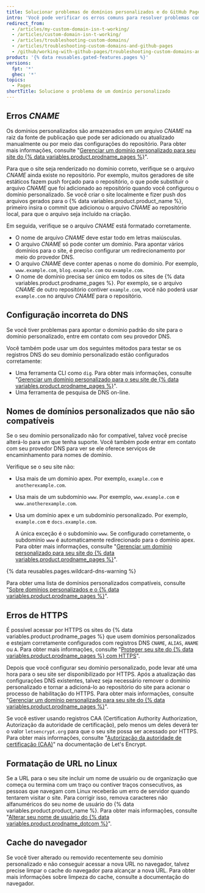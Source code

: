 ```yaml
---
title: Solucionar problemas de domínios personalizados e do GitHub Pages
intro: 'Você pode verificar os erros comuns para resolver problemas com domínios personalizados ou HTTPS no seu site do {% data variables.product.prodname_pages %}.'
redirect_from:
  - /articles/my-custom-domain-isn-t-working/
  - /articles/custom-domain-isn-t-working/
  - /articles/troubleshooting-custom-domains/
  - /articles/troubleshooting-custom-domains-and-github-pages
  - /github/working-with-github-pages/troubleshooting-custom-domains-and-github-pages
product: '{% data reusables.gated-features.pages %}'
versions:
  fpt: '*'
  ghec: '*'
topics:
  - Pages
shortTitle: Solucione o problema de um domínio personalizado
---
```


## Erros _CNAME_

Os domínios personalizados são armazenados em um arquivo _CNAME_ na raiz da fonte de publicação que pode ser adicionado ou atualizado manualmente ou por meio das configurações do repositório. Para obter mais informações, consulte "[Gerenciar um domínio personalizado para seu site do {% data variables.product.prodname_pages %}](/articles/managing-a-custom-domain-for-your-github-pages-site)".

Para que o site seja renderizado no domínio correto, verifique se o arquivo _CNAME_ ainda existe no repositório. Por exemplo, muitos geradores de site estáticos fazem push forçado para o repositório, o que pode substituir o arquivo _CNAME_ que foi adicionado ao repositório quando você configurou o domínio personalizado. Se você criar o site localmente e fizer push dos arquivos gerados para o {% data variables.product.product_name %}, primeiro insira o commit que adicionou o arquivo _CNAME_ ao repositório local, para que o arquivo seja incluído na criação.

Em seguida, verifique se o arquivo _CNAME_ está formatado corretamente.

- O nome de arquivo _CNAME_ deve estar todo em letras maiúsculas.
- O arquivo _CNAME_ só pode conter um domínio. Para apontar vários domínios para o site, é preciso configurar um redirecionamento por meio do provedor DNS.
- O arquivo _CNAME_ deve conter apenas o nome do domínio. Por exemplo, `www.example.com`, `blog.example.com` ou `example.com`.
- O nome de domínio precisa ser único em todos os sites de {% data variables.product.prodname_pages %}. Por exemplo, se o arquivo _CNAME_ de outro repositório contiver `example.com`, você não poderá usar `example.com` no arquivo _CNAME_ para o repositório.

## Configuração incorreta do DNS

Se você tiver problemas para apontar o domínio padrão do site para o domínio personalizado, entre em contato com seu provedor DNS.

Você também pode usar um dos seguintes métodos para testar se os registros DNS do seu domínio personalizado estão configurados corretamente:

- Uma ferramenta CLI como `dig`. Para obter mais informações, consulte "[Gerenciar um domínio personalizado para o seu site de {% data variables.product.prodname_pages %}](/articles/managing-a-custom-domain-for-your-github-pages-site)".
- Uma ferramenta de pesquisa de DNS on-line.

## Nomes de domínios personalizados que não são compatíveis

Se o seu domínio personalizado não for compatível, talvez você precise alterá-lo para um que tenha suporte. Você também pode entrar em contato com seu provedor DNS para ver se ele oferece serviços de encaminhamento para nomes de domínio.

Verifique se o seu site não:
- Usa mais de um domínio apex. Por exemplo, `example.com` e `anotherexample.com`.
- Usa mais de um subdomínio `www`. Por exemplo, `www.example.com` e `www.anotherexample.com`.
- Usa um domínio apex e um subdomínio personalizado. Por exemplo, `example.com` e `docs.example.com`.

  A única exceção é o subdomínio `www`. Se configurado corretamente, o subdomínio `www` é automaticamente redirecionado para o domínio apex. Para obter mais informações, consulte "[Gerenciar um domínio personalizado para seu site do {% data variables.product.prodname_pages %}](/github/working-with-github-pages/managing-a-custom-domain-for-your-github-pages-site#configuring-an-apex-domain)".

{% data reusables.pages.wildcard-dns-warning %}

Para obter uma lista de domínios personalizados compatíveis, consulte "[Sobre domínios personalizados e o {% data variables.product.prodname_pages %}](/articles/about-custom-domains-and-github-pages/#supported-custom-domains)".

## Erros de HTTPS

É possível acessar por HTTPS os sites do {% data variables.product.prodname_pages %} que usem domínios personalizados e estejam corretamente configurados com registros DNS `CNAME`, `ALIAS`, `ANAME` ou `A`. Para obter mais informações, consulte "[Proteger seu site do {% data variables.product.prodname_pages %} com HTTPS](/articles/securing-your-github-pages-site-with-https)".

Depois que você configurar seu domínio personalizado, pode levar até uma hora para o seu site ser disponibilizado por HTTPS. Após a atualização das configurações DNS existentes, talvez seja necessário remover o domínio personalizado e tornar a adicioná-lo ao repositório do site para acionar o processo de habilitação do HTTPS. Para obter mais informações, consulte "[Gerenciar um domínio personalizado para seu site do {% data variables.product.prodname_pages %}](/articles/managing-a-custom-domain-for-your-github-pages-site)".

Se você estiver usando registros CAA (Certification Authority Authorization, Autorização da autoridade de certificação), pelo menos um deles deverá ter o valor `letsencrypt.org` para que o seu site possa ser acessado por HTTPS. Para obter mais informações, consulte "[Autorização da autoridade de certificação (CAA)](https://letsencrypt.org/docs/caa/)" na documentação de Let's Encrypt.

## Formatação de URL no Linux

Se a URL para o seu site incluir um nome de usuário ou de organização que começa ou termina com um traço ou contiver traços consecutivos, as pessoas que navegam com Linux receberão um erro de servidor quando tentarem visitar o site. Para corrigir isso, remova caracteres não alfanuméricos do seu nome de usuário do {% data variables.product.product_name %}. Para obter mais informações, consulte "[Alterar seu nome de usuário do {% data variables.product.prodname_dotcom %}](/articles/changing-your-github-username/)".

## Cache do navegador

Se você tiver alterado ou removido recentemente seu domínio personalizado e não conseguir acessar a nova URL no navegador, talvez precise limpar o cache do navegador para alcançar a nova URL. Para obter mais informações sobre limpeza do cache, consulte a documentação do navegador.
